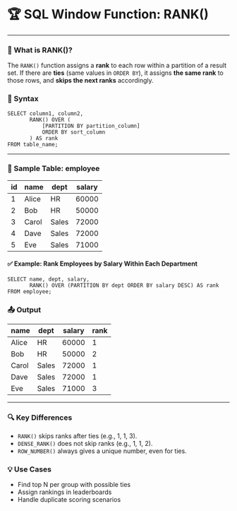 # 🏆 SQL Window Function: RANK()

---
### 📘 What is RANK()?

The `RANK()` function assigns a **rank** to each row within a partition of a result set. If there are **ties** (same values in `ORDER BY`), it assigns **the same rank** to those rows, and **skips the next ranks** accordingly.

### 🧾 Syntax

```roomsql
SELECT column1, column2,
       RANK() OVER (
           [PARTITION BY partition_column]
           ORDER BY sort_column
       ) AS rank
FROM table_name;
```
---
### 🧪 Sample Table: employee
| id | name  | dept  | salary |
| -- | ----- | ----- | ------ |
| 1  | Alice | HR    | 60000  |
| 2  | Bob   | HR    | 50000  |
| 3  | Carol | Sales | 72000  |
| 4  | Dave  | Sales | 72000  |
| 5  | Eve   | Sales | 71000  |
#### ✅ Example: Rank Employees by Salary Within Each Department
```roomsql
SELECT name, dept, salary,
       RANK() OVER (PARTITION BY dept ORDER BY salary DESC) AS rank
FROM employee;
```
### 📤 Output
| name  | dept  | salary | rank |
| ----- | ----- | ------ | ---- |
| Alice | HR    | 60000  | 1    |
| Bob   | HR    | 50000  | 2    |
| Carol | Sales | 72000  | 1    |
| Dave  | Sales | 72000  | 1    |
| Eve   | Sales | 71000  | 3    |
---
### 🔍 Key Differences
* `RANK()` skips ranks after ties (e.g., 1, 1, 3).
* `DENSE_RANK()` does not skip ranks (e.g., 1, 1, 2).
* `ROW_NUMBER()` always gives a unique number, even for ties.

### 💡 Use Cases
* Find top N per group with possible ties
* Assign rankings in leaderboards
* Handle duplicate scoring scenarios